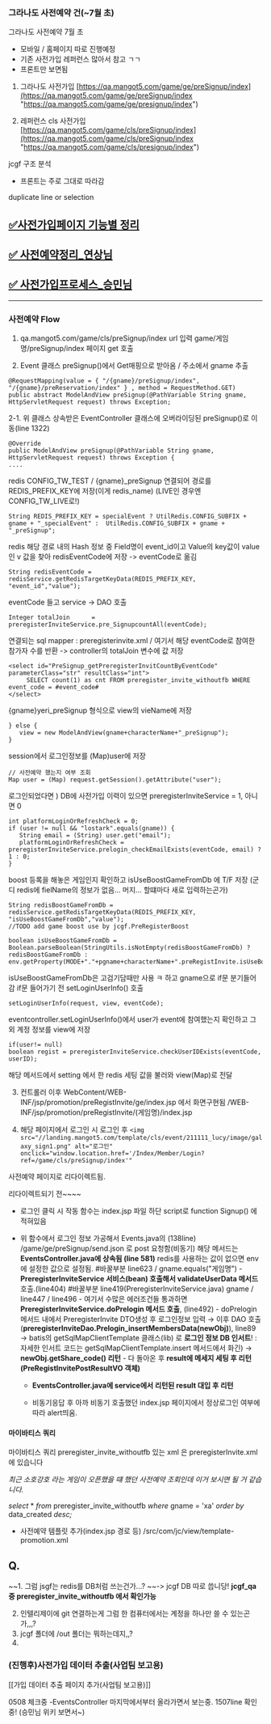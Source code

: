 
### 그라나도 사전예약 건(~7월 초)

그라나도 사전예약 7월 초
- 모바일 / 홈페이지 따로 진행예정
- 기존 사전가입 레퍼런스 많아서 참고 ㄱㄱ
- 프론트만 보면됨

1. 그라나도 사전가입
[https://qa.mangot5.com/game/ge/preSignup/index](https://qa.mangot5.com/game/ge/preSignup/index "https://qa.mangot5.com/game/ge/presignup/index")

2. 레퍼런스 cls 사전가입 
[https://qa.mangot5.com/game/cls/preSignup/index](https://qa.mangot5.com/game/cls/preSignup/index "https://qa.mangot5.com/game/cls/presignup/index")

jcgf 구조 분석
- 프론트는 주로 그대로 따라감

duplicate line or selection

## [✅사전가입페이지 기능별 정리](https://dev.azure.com/jeffkang/ht-devOps/_wiki/wikis/ht-devOps.wiki/1041/1.-%EC%82%AC%EC%A0%84%EA%B0%80%EC%9E%85-%ED%8E%98%EC%9D%B4%EC%A7%80-%EC%A0%95%EB%A6%AC%EC%A4%91)

## [✅ 사전예약정리_연상님](https://dev.azure.com/jeffkang/ht-devOps/_wiki/wikis/ht-devOps.wiki/1606)

## [✅ 사전가입프로세스_승민님](https://dev.azure.com/jeffkang/ht-devOps/_wiki/wikis/ht-devOps.wiki/909)



****

### 사전예약 Flow

1. qa.mangot5.com/game/cls/preSignup/index url 입력
   game/게임명/preSignup/index 페이지 get 호출

2. Event 클래스 preSignup()에서 Get매핑으로 받아옴 / 주소에서 gname 추출
```
@RequestMapping(value = { "/{gname}/preSignup/index", "/{gname}/preReservation/index" } , method = RequestMethod.GET)  
public abstract ModelAndView preSignup(@PathVariable String gname, HttpServletRequest request) throws Exception;
```

 2-1. 위 클래스 상속받은 EventController 클래스에 오버라이딩된 preSignup()로 이동(line 1322)
```
@Override  
public ModelAndView preSignup(@PathVariable String gname, HttpServletRequest request) throws Exception {
....
```

redis CONFIG_TW_TEST / {gname}_preSignup 연결되어 경로를 REDIS_PREFIX_KEY에 저장(이게 redis_name)
(LIVE인 경우엔 CONFIG_TW_LIVE로!)
```
String REDIS_PREFIX_KEY = specialEvent ? UtilRedis.CONFIG_SUBFIX + gname + "_specialEvent" :  UtilRedis.CONFIG_SUBFIX + gname + "_preSignup";
```

redis 해당 경로 내의 Hash 정보 중 Field명이 event_id이고 Value의 key값이 value인 v 값을 찾아 redisEventCode에 저장 -> eventCode로 옮김
```
String redisEventCode = redisService.getRedisTargetKeyData(REDIS_PREFIX_KEY, "event_id","value");
```

eventCode 들고 service -> DAO 호출
```
Integer totalJoin      = preregisterInviteService.pre_SignupcountAll(eventCode);
```

연결되는 sql mapper : preregisterinvite.xml / 여기서 해당 eventCode로 참여한 참가자 수를 반환 -> controller의 totalJoin 변수에 값 저장
```
<select id="PreSignup_getPreregisterInvitCountByEventCode" parameterClass="str" resultClass="int">  
     SELECT count(1) as cnt FROM preregister_invite_withoutfb WHERE event_code = #event_code#   
</select>
```

{gname}yeri_preSignup 형식으로 view의 vieName에 저장
```
} else {  
   view = new ModelAndView(gname+characterName+"_preSignup");  
}
```

session에서 로그인정보를 (Map)user에 저장
```
// 사전예약 했는지 여부 조회  
Map user = (Map) request.getSession().getAttribute("user");
```

로그인되었다면 ) DB에 사전가입 이력이 있으면 preregisterInviteService = 1, 아니면 0
```
int platformLoginOrRefreshCheck = 0;  
if (user != null && "lostark".equals(gname)) {  
   String email = (String) user.get("email");  
   platformLoginOrRefreshCheck = preregisterInviteService.prelogin_checkEmailExists(eventCode, email) ? 1 : 0;  
}
```

boost 등록을 해놓은 게임인지 확인하고 isUseBoostGameFromDb 에 T/F 저장
(군디 redis에 fielName의 정보가 없음... 머지... 할떄마다 새로 입력하는곤가)
```
String redisBoostGameFromDb = redisService.getRedisTargetKeyData(REDIS_PREFIX_KEY, "isUseBoostGameFromDb","value");  
//TODO add game boost use by jcgf.PreRegisterBoost  
  
boolean isUseBoostGameFromDb = Boolean.parseBoolean(StringUtils.isNotEmpty(redisBoostGameFromDb) ? redisBoostGameFromDb : env.getProperty(MODE+"."+pgname+characterName+".preRegistInvite.isUseBoostGameFromDb"));
```

isUseBoostGameFromDb은 고검기담때만 사용 ㅋ 하고 gname으로 if문 분기들어감
if문 들어가기 전 setLoginUserInfo() 호출
```
setLoginUserInfo(request, view, eventCode);
```

eventcontroller.setLoginUserInfo()에서 
user가 event에 참여했는지 확인하고 그외 계정 정보를 view에 저장
```
if(user!= null)
boolean regist = preregisterInviteService.checkUserIDExists(eventCode, userID);
```




해당 메서드에서 setting 에서 한 redis 세팅 값을 불러와 view(Map)로 전달

3. 컨트롤러 이후 WebContent/WEB-INF/jsp/promotion/preRegistInvite/ge/index.jsp 에서 화면구현됨
	/WEB-INF/jsp/promotion/preRegistInvite/(게임명)/index.jsp

4. 해당 페이지에서 로그인 시 로그인 후 
`<img src="//landing.mangot5.com/template/cls/event/211111_lucy/image/galaxy_sign1.png" alt="로그인" onclick="window.location.href='/Index/Member/Login?ref=/game/cls/preSignup/index'"`

사전예약 페이지로 리다이렉트됨.

리다이렉트되기 전~~~~


- 로그인 클릭 시 작동 함수는 index.jsp 파일 하단 script로 function Signup() 에 적혀있음

- 위 함수에서 로그인 정보 가공해서 
	Events.java의 (138line) /game/ge/preSignup/send.json 로 post 요청함(비동기)
	해당 메서드는 **EventsController.java에 상속됨 (line 581)**
		redis를 사용하는 값이 없으면 env에 설정한 값으로 설정됨.
		#바꿀부분 line623 / gname.equals("게임명")
		- **PreregisterInviteService 서비스(bean) 호출해서 validateUserData 메서드** 호출.(line404)
			#바꿀부분 line419(PreregisterInviteService.java) gname / line447 / line496
			- 여기서 수많은 에러조건들 통과하면 **PreregisterInviteService.doPrelogin 메서드 호출**, (line492)
			- doPrelogin 메서드 내에서 PreregisterInvite DTO생성 후 로그인정보 입력 → 이후 DAO 호출 (**preregisterInviteDao.Prelogin_insertMembersData(newObj)**), line89 → batis의 getSqlMapClientTemplate 클래스(lib) 로 **로그인 정보 DB 인서트**! : 자세한 인서트 코드는 getSqlMapClientTemplate.insert 메서드에서 화긴) → **newObj.getShare_code() 리턴**
			- 다 돌아온 후 **result에 메세지 세팅 후 리턴(PreRegistInvitePostResultVO 객체)**
	- **EventsController.java에 service에서 리턴된 result 대입 후 리턴**
	
	- 비동기응답 후 아까 비동기 호출했던 index.jsp 페이지에서 정상로그인 여부에 따라 alert띄움.


#### 마이바티스 쿼리
마이바티스 쿼리 preregister_invite_withoutfb 있는 xml 은 preregisterInvite.xml 에 있습니다

_최근 소호강호 라는 게임이 오픈했을 떄 했던 사전예약 조회인데 이거 보시면 될 거 같습니다._

_select_ * _from_ preregister_invite_withoutfb _where_ gname = 'xa' _order by_ data_created _desc;_



- 사전예약 템플릿 추가(index.jsp 경로 등)
	/src/com/jc/view/template-promotion.xml


## Q. 

~~1. 그럼 jsgf는 redis를 DB처럼 쓰는건가...?
~~-> jcgf DB 따로 씁니당!
**jcgf_qa 중 preregister_invite_withoutfb 에서 확인가능**

2. 인텔리제이에 git 연결하는게 그럼 한 컴퓨터에서는 계정을 하나만 쓸 수 있는곤가,,,?
3. jcgf 폴더에 /out 폴더는 뭐하는데지,,?
4. 



### (진행후)사전가입 데이터 추출(사업팀 보고용)
[[가입 데이터 추출 페이지 추가(사업팀 보고용)]]





0508 체크중
-EventsController 마지막에서부터 올라가면서 보는중. 1507line 확인중! (승민님 위키 보면서~)